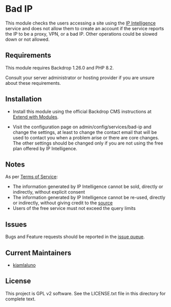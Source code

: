 # Bad IP

This module checks the users accessing a site using the
[IP Intelligence](https://getipintel.net/) service and does not allow them to
create an account if the service reports the IP to be a proxy, VPN, or a bad IP.
Other operations could be slowed down or not allowed.


## Requirements

This module requires Backdrop 1.26.0 and PHP 8.2.

Consult your server administrator or hosting provider if you are unsure about
these requirements.


## Installation

- Install this module using the official Backdrop CMS instructions at
  [Extend with Modules](https://docs.backdropcms.org/documentation/extend-with-modules).

- Visit the configuration page on admin/config/services/bad-ip and change the
  settings, at least to change the contact email that will be used to contact
  you when a problem arise or there are core changes. The other settings should
  be changed only if you are not using the free plan offered by IP Intelligence.


## Notes

As per [Terms of Service](https://getipintel.net/#TOS):

- The information generated by IP Intelligence cannot be sold, directly or
  indirectly, without explicit consent
- The information generated by IP Intelligence cannot be re-used, directly or
  indirectly, without giving credit to the [source](https://getipintel.net)
- Users of the free service must not exceed the query limits


## Issues

Bugs and Feature requests should be reported in the [issue queue](https://github.com/backdrop-contrib/bad_ip/issues).


## Current Maintainers

- [kiamlaluno](https://github.com/kiamlaluno)


## License

This project is GPL v2 software.
See the LICENSE.txt file in this directory for complete text.
